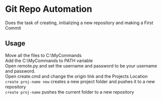 # Git Repo Automation
Does the task of creating, initializing a new repository and making a First Commit

## Usage
Move all the files to C:\MyCommands<br/>
Add the C:\MyCommands to PATH variable<br/>
Open remote.py and set the username and password to be your username and password.<br/>
Open create.cmd and change the origin link and the Projects Location<br/>
`create proj-name new` creates a new project folder and pushes it to a new repository<br/>
`create proj-name` pushes the current folder to a new repository<br/>